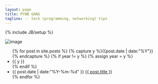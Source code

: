 ```yaml
---
layout: page
title: PYNB GANG
tagline: -- tech (programming, networking) tips 
---
```

{% include JB/setup %}

![image](https://user-images.githubusercontent.com/2038044/76429344-4a812800-6385-11ea-9353-6f8288aaa7dd.png)

<ul class="listing">
{% for post in site.posts %}
  {% capture y %}{{post.date | date:"%Y"}}{% endcapture %}
  {% if year != y %}
    {% assign year = y %}
    <li class="listing-seperator">{{ y }}</li>
  {% endif %}
  <li class="listing-item">
    <time datetime="{{ post.date | date:"%Y-%m-%d" }}">{{ post.date | date:"%Y-%m-%d" }}</time>
    <a href="{{ site.url }}{{ post.url }}" title="{{ post.title }}">{{ post.title }}</a>
  </li>
{% endfor %}
</ul>

